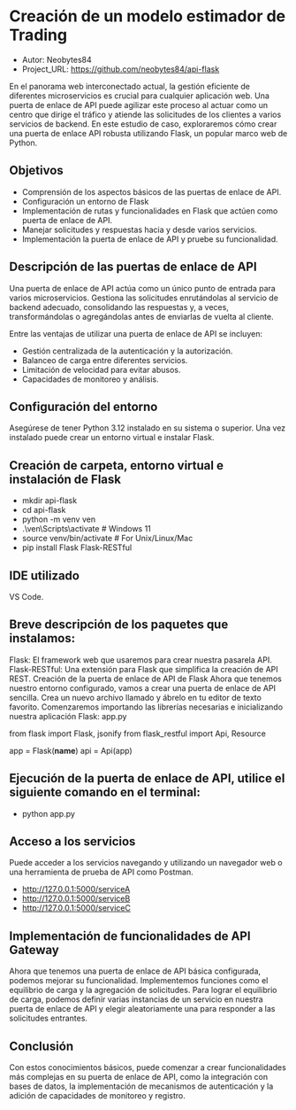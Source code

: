 # Creación de un modelo estimador de Trading

* Autor: Neobytes84
* Project_URL: https://github.com/neobytes84/api-flask

En el panorama web interconectado actual, la gestión eficiente de diferentes microservicios es crucial para cualquier aplicación web. Una puerta de enlace de API puede agilizar este proceso al actuar como un centro que dirige el tráfico y atiende las solicitudes de los clientes a varios servicios de backend. En este estudio de caso, exploraremos cómo crear una puerta de enlace API robusta utilizando Flask, un popular marco web de Python.

## Objetivos

  - Comprensión de los aspectos básicos de las puertas de enlace de API.
  - Configuración un entorno de Flask
  - Implementación de rutas y funcionalidades en Flask que actúen como puerta de enlace de API.
  - Manejar solicitudes y respuestas hacia y desde varios servicios.
  - Implementación la puerta de enlace de API y pruebe su funcionalidad.

## Descripción de las puertas de enlace de API

Una puerta de enlace de API actúa como un único punto de entrada para varios microservicios. Gestiona las solicitudes enrutándolas al servicio de backend adecuado, consolidando las respuestas y, a veces, transformándolas o agregándolas antes de enviarlas de vuelta al cliente.

Entre las ventajas de utilizar una puerta de enlace de API se incluyen:

  - Gestión centralizada de la autenticación y la autorización.
  - Balanceo de carga entre diferentes servicios.
  - Limitación de velocidad para evitar abusos.
  - Capacidades de monitoreo y análisis.

## Configuración del entorno

 Asegúrese de tener Python 3.12 instalado en su sistema o superior. Una vez instalado puede crear un entorno virtual e instalar Flask.
 
## Creación de carpeta, entorno virtual e instalación de Flask 
   - mkdir api-flask
   - cd api-flask
   - python -m venv ven
   - .\ven\Scripts\activate  # Windows 11
   - source venv/bin/activate  # For Unix/Linux/Mac
   - pip install Flask Flask-RESTful

## IDE utilizado

VS Code.

## Breve descripción de los paquetes que instalamos:

Flask: El framework web que usaremos para crear nuestra pasarela API.
Flask-RESTful: Una extensión para Flask que simplifica la creación de API REST.
Creación de la puerta de enlace de API de Flask
Ahora que tenemos nuestro entorno configurado, vamos a crear una puerta de enlace de API sencilla. Crea un nuevo archivo llamado y ábrelo en tu editor de texto favorito. 
Comenzaremos importando las librerías necesarias e inicializando nuestra aplicación Flask: app.py

from flask import Flask, jsonify
from flask_restful import Api, Resource

app = Flask(__name__)
api = Api(app)

## Ejecución de la puerta de enlace de API, utilice el siguiente comando en el terminal:
  - python app.py

## Acceso a los servicios

Puede acceder a los servicios navegando y utilizando un navegador web o una herramienta de prueba de API como Postman.
  - http://127.0.0.1:5000/serviceA 
  - http://127.0.0.1:5000/serviceB 
  - http://127.0.0.1:5000/serviceC

## Implementación de funcionalidades de API Gateway
Ahora que tenemos una puerta de enlace de API básica configurada, podemos mejorar su funcionalidad. Implementemos funciones como el equilibrio de carga y la agregación de solicitudes. Para lograr el equilibrio de carga, podemos definir 
varias instancias de un servicio en nuestra puerta de enlace de API y elegir aleatoriamente una para responder a las solicitudes entrantes.

## Conclusión

Con estos conocimientos básicos, puede comenzar a crear funcionalidades más complejas en su puerta de enlace de API, como la integración con bases de datos, la implementación de mecanismos de autenticación y la adición de capacidades de monitoreo y registro. 
